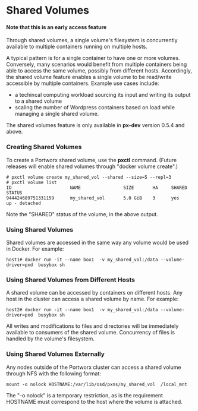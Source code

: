 # Shared Volumes
#### Note that this is an early access feature

Through shared volumes, a single volume's filesystem is concurrently available to multiple containers running on multiple hosts. 

A typical pattern is for a single container to have one or more volumes. Conversely, many scenarios would benefit from multiple containers being able to access the same volume, possibly from different hosts. Accordingly, the shared volume feature enables a single volume to be read/write accessible by multiple containers. Example use cases include:

+ a techincal computing workload sourcing its input and writing its output to a shared volume
+ scaling the number of Wordpress containers based on load while managing a single shared volume.

The shared volumes feature is only available in **px-dev** version 0.5.4 and above.  

### Creating Shared Volumes
To create a Portworx shared volume, use the **pxctl** command.  (Future releases will enable shared volumes through "docker volume create".)

```
# pxctl volume create my_shared_vol --shared --size=5 --repl=3
# pxctl volume list
ID			            NAME		        SIZE	   HA	  SHARED	STATUS
944424689751331159	    my_shared_vol	    5.0 GiB	   3	  yes	    up - detached
```

Note the "SHARED" status of the volume, in the above output.

### Using Shared Volumes
Shared volumes are accessed in the same way any  volume would be used in Docker.  For example:

```
host1# docker run -it --name box1  -v my_shared_vol:/data --volume-driver=pxd  busybox sh
```

### Using Shared Volumes from Different Hosts
A shared volume can be accessed by containers on different hosts. Any host in the cluster can access a shared volume by name.
For example:

```
host2# docker run -it --name box1  -v my_shared_vol:/data --volume-driver=pxd  busybox sh
```

All writes and modifications to files and directories will be immediately available to consumers of the shared volume. Concurrency of files is handled by the volume's filesystem. 

### Using Shared Volumes Externally
Any nodes outside of the Portworx cluster can access a shared volume through NFS with the following format:
```
mount -o nolock HOSTNAME:/var/lib/osd/pxns/my_shared_vol  /local_mnt
```

The "-o nolock" is a temporary restriction, as is the requirement HOSTNAME must correspond to the host where the volume is attached.
